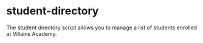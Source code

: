 # student-directory

The student directory script allows you to manage a list of students enrolled at Villains Academy.
 
